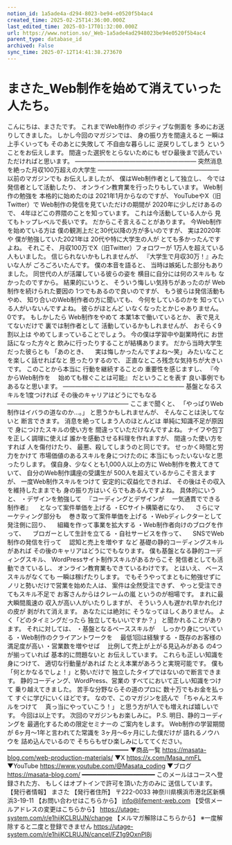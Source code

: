 ```yaml
---
notion_id: 1a5ade4a-d294-8023-be94-e0520f5b4ac4
created_time: 2025-02-25T14:36:00.000Z
last_edited_time: 2025-03-17T01:32:00.000Z
url: https://www.notion.so/_Web-1a5ade4ad2948023be94e0520f5b4ac4
parent_type: database_id
archived: False
sync_time: 2025-07-12T14:41:38.273670
---
```


# まさた_Web制作を始めて消えていった人たち。

こんにちは、まさたです。
これまでWeb制作の
ポジティブな側面を
多めにお送りしてきました。
しかし今回のマガジンでは、
身の振り方を間違えると
一瞬は上手くいっても
そのあとに失敗して
不自由な暮らしに
逆戻りしてしまう
ということをお伝えします。
間違った選択をとらないためにも
ぜひ最後まで読んでいただければと思います。
————————————————————
突然消息を絶った月収100万超えの大学生
————————————————————
以前のマガジンでも
お伝えしましたが、
僕はWeb制作者として独立し、
今では発信者として活動したり、
オンライン教育業を行ったりもしています。
Web制作の勉強を
本格的に始めたのは
2021年1月からなのですが、
YouTubeやX（旧Twitter）で
Web制作の発信を見ていただけの期間が
2020年に少しだけあるので、
4年ほどこの界隈のことを知っています。
これは今活動している人から
見てもトップレベルで長いです。
だからこそ言えることがあります。
今Web制作を始めている方は
僕の観測上だと30代以降の方が多いのですが、
実は2020年や
僕が勉強していた2021年は
20代や特に大学生の人が
とても多かったんですよね。
それこそ、
月収100万でX（旧Twitter）フォロワーが
1万人を超えている人もいました。
信じられないかもしれませんが、
『大学生で月収30万！』みたいな人が
ごろごろいたんです。
僕の本音を語ると、
当時は嫉妬した部分もありました。
同世代の人が活躍している彼らの姿を
横目に自分には何のスキルも
なかったのですから。
結果的にいうと、
そういう悔しい気持ちがあったのが
Web制作を続けられた要因の
1つでもあるので良いのですが、
もう彼らは発信活動もやめ、
知り合いのWeb制作者の方に聞いても、
今何をしているのかを
知っている人がいないんですよね。
彼らがほとんど
いなくなったとかじゃありません。
0です。
もしかしたら
Web制作をやめて
本業1本で働いているとか、
表で見えてないだけで
裏では制作者として
活動しているかもしれませんが、
おそらく9割以上は
やめてしまっていることでしょう。
今の僕は学習中や副業時代に
お世話になった方々と
飲みに行ったりすることが結構あります。
だから当時大学生だった彼らとも
「あのとき、
　実は悔しかったんですよね〜笑」
みたいなことを楽しく話せればなと
思ったりするので、
正直なところ残念な気持ちが大きいです。
このことから本当に
行動を継続することの
重要性を感じますし、
『今からWeb制作を
　始めても稼ぐことは可能』
だということを表す
良い事例でもあるなと思います。
————————————————————
基盤となるスキルを1度つければ
その後のキャリアはどうにでもなる
————————————————————
ここまで聞くと、
「やっぱりWeb制作はイバラの道なのか…。」
と思うかもしれませんが、
そんなことは決してないと
断言できます。
消息を絶ってしまう人のほとんどは
単純に知識不足が原因で
身につけたスキルの使い方を
間違っていただけなんですよね。
ナイフや包丁を正しく調理に使えば
誰かを感動させる料理を作れますが、
間違った使い方をすれば
人を傷付けたり、
最悪、殺してしまうのと同じです。
せっかく時間と労力をかけて
市場価値のあるスキルを身につけたのに
本当にもったいないなと思ったりします。
僕自身、少なくとも1,000人以上の方に
Web制作を教えてきていて、
自分のWeb制作講座の受講生が
500人を超えているからこそ言えますが、
一度Web制作スキルをつけて
安定的に収益化できれば、
その後はその収入を維持したままでも
身の振り方はいくらでもあるんですよね。
具体的にいうと、
・デザインを勉強して
　『コーディングとデザインが
　一気通貫でできる制作者』
　となって案件単価を上げる
・ECサイト構築者になり、
　さらにマーケティング部分も
　巻き取って案件単価を上げる
・Webディレクターとして発注側に回り、
　組織を作って事業を拡大する
・Web制作者向けのブログを作って、
　ブロガーとして生計を立てる
・自社サービスを作って、
　SNSでWeb制作の発信を行って
　認知と売上を増やす
など
基礎の静的コーディングスキルがあれば
その後のキャリアはどうにでもなります。
僕も基盤となる静的コーディングスキル、
WordPressサイト制作スキルがあるからこそ
発信者としても活動できているし、
オンライン教育業もできているわけです。
とはいえ、
ベーススキルがなくても
一瞬は稼げたりします。
でもそうやってまともに勉強せずに
ノリと勢いだけで営業を始めた人は、
案件は全然受注できず、
やっと受注できてもスキル不足で
お客さんからはクレームの嵐
というのが相場です。
まれに最大瞬間風速の
収入が高い人がいたりしますが、
そういう人も遅かれ早かれ化けの皮が
剥がれて消えます。
あなたには絶対に
そうなってほしくありません。
よく「どのタイミングだったら
独立してもいいですか？」
と聞かれることがあります。
それに対しては、
・基盤となるベーススキルが
　しっかり身についている
・Web制作のクライアントワークを
　最低1回は経験する
・既存のお客様の満足度が高い
・営業数を増やせば
　比例して売上が上がる見込みがある
の4つが揃っていれば
基本的に問題ないと
お伝えしています。
これらも正しい知識を身につけて、
適切な行動量があれば
たとえ本業があろうと実現可能です。
僕も「何とかなるでしょ！」と勢いだけで
独立したタイプではないので断言できます。
静的コーディング、WordPress、営業の
すべてにおいて正しい知識をつけて
乗り越えてきました。
苦手な分野ならその道のプロに
数十万でもお金を払って
すぐに学びにいくほどです。
なので、このマガジンを読んで
「ちゃんとスキルをつけて
　真っ当にやっていこう！」
と思う方が1人でも増えれば嬉しいです。
今回は以上です。
次回のマガジンもお楽しみに。
P.S.
明日、静的コーディングを
最適化するための限定セミナーの
ご案内をします。
Web制作の学習期間が
6ヶ月〜1年と言われてた常識を
3ヶ月〜6ヶ月にした僕だけが
語れるノウハウを
詰め込んでいるので
そちらもぜひ楽しみにしててください。
━━━━━━━━━━━━━━━━━━━━
▼商品一覧
https://masata-blog.com/web-production-materials/
▼X
https://x.com/Masa_nmFL
▼YouTube
https://www.youtube.com/@Masata_coding
▼ブログ
https://masata-blog.com/
━━━━━━━━━━━━━━━━━━━━
このメールはコースへ登録された方、
もしくはオプトインで許可を頂いた方のみに
送信しています。
【発行者情報】
まさた
【発行者住所】
〒222-0033
神奈川県横浜市港北区新横浜3-19-11
【お問い合わせはこちらから】
info@lifement-web.com
【受信メールアドレスの変更はこちらから】
https://utage-system.com/r/e1hijKCLRUJN/change
【メルマガ解除はこちらから】
※一度解除すると二度と登録できません
https://utage-system.com/r/e1hijKCLRUJN/cancel/FZ1g9OxnPl8j